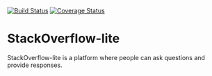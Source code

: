 [![Build Status](https://travis-ci.org/stanbarn/StackOverflow-lite.svg?branch=master)](https://travis-ci.org/stanbarn/StackOverflow-lite)
[![Coverage Status](https://coveralls.io/repos/github/stanbarn/StackOverflow-lite/badge.svg?branch=api)](https://coveralls.io/github/stanbarn/StackOverflow-lite?branch=api)
# StackOverflow-lite
StackOverflow-lite​ is a platform where people can ask questions and provide responses.
